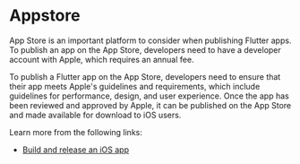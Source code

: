 # Appstore

App Store is an important platform to consider when publishing Flutter apps. To publish an app on the App Store, developers need to have a developer account with Apple, which requires an annual fee.

To publish a Flutter app on the App Store, developers need to ensure that their app meets Apple's guidelines and requirements, which include guidelines for performance, design, and user experience. Once the app has been reviewed and approved by Apple, it can be published on the App Store and made available for download to iOS users.

Learn more from the following links:

- [Build and release an iOS app](https://docs.flutter.dev/deployment/ios)
